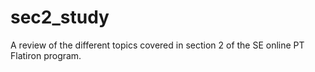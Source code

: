 # sec2_study
A review of the different topics covered in section 2 of the SE online PT Flatiron program. 
